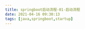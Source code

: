 ```yaml
---
title: springboot启动流程-01-启动流程
date: 2021-04-16 09:30:13
tags: [java,springboot,startup]
---
```




### 